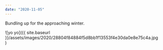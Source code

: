 ```yaml
---
date: "2020-11-05"
---
```


Bundling up for the approaching winter.

![yo yo]({{ site.baseurl }}/assets/images/2020/28804f84884f5d8bb1f13553f4e30da0e8e75c4a.jpg)
